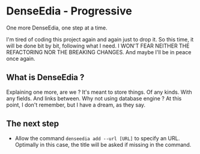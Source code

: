 # DenseEdia - Progressive

One more DenseEdia, one step at a time.

I'm tired of coding this project again and again just to drop it. So this time,
it will be done bit by bit, following what I need. I WON'T FEAR NEITHER THE
REFACTORING NOR THE BREAKING CHANGES. And maybe I'll be in peace once again.

## What is DenseEdia ?

Explaining one more, are we ? It's meant to store things. Of any kinds. With any
fields. And links between. Why not using database engine ? At this point, I
don't remember, but I have a dream, as they say.

## The next step

- Allow the command `denseedia add --url [URL]` to specify an URL. Optimally in
  this case, the title will be asked if missing in the command.
